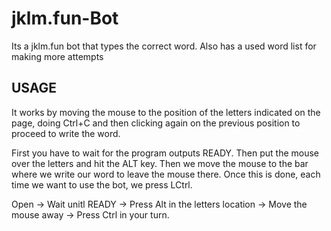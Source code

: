 # jklm.fun-Bot
Its a jklm.fun bot that types the correct word. Also has a used word list for making more attempts

## USAGE
It works by moving the mouse to the position of the letters indicated on the page, doing Ctrl+C and then clicking again on the previous position to proceed to write the word.

First you have to wait for the program outputs READY. Then put the mouse over the letters and hit the ALT key. Then we move the mouse to the bar where we write our word to leave the mouse there. Once this is done, each time we want to use the bot, we press LCtrl.

Open -> Wait unitl READY -> Press Alt in the letters location -> Move the mouse away -> Press Ctrl in your turn.
